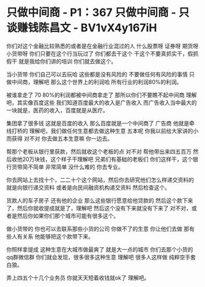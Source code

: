 # 只做中间商 - P1：367 只做中间商 - 只谈赚钱陈昌文 - BV1vX4y167iH

你们对这个金融比较熟悉的或者是在金融行业混过的人 什么股票呀 证券呀 期货呀 小货带呀 你们只要在这个行当玩过了 你们都去干这个 干这个不要真抓实干，假抓假干 就是我给你们讲的培训 你们就去做这个。

当小货带 你们自己可以去玩哈 这些都是没有风险的 不要做任何有风险的事情 只做中间商，理解吧 那么这个世界上的利润哈 所有行业的利润80%的利润。

被谁拿走了 70 80%的利润都被中间商拿走了 那所以你们不要瞧不起中间商 理解吧，其实像百度这些 我们知道百度最大的收入是广告收入 而广告收入当中最大的一块就是，医药的收入，百度就是从医疗。

集团拿了很多钱 这就是百度的收入 那么百度就是一个中间商了 广告商 他就是牵线打桥的 理解吧，我们做任何生意都去做这种生意 五本呢 你我以前给大家讲的小而获得 对不对 你去做五本生意嘛 你一边去。

帮那个老板从银行里获款，然后就收这个老板的点 对不对 帮他带出来四五百万 然后收他20万块钱，这个样子干理解吧 兄弟们有基础的老板们 你们这样干，这个银行货带简不简单 非常简单 没什么难的 你去专业。

你去网站上去找十个，二二十个这个网站，然后你去研究他们怎么样递交资料的 就是向银行递交资料 或者是向民间融资机构递交资料 然后检查这个。

货款人的车子房子 还有他的企业 那么这些银行愿意给他贷款的 然后这个款下来了，然后你就收提成就是了，理解吧 然后这个没有下来就没有下来了 对不对，或者是然后你如果你们那个城市可能有很多这个。

做小货带的 你也可以去联系那些小货的公司 你做不了的生意 你让他们去做 那有些人有关系 他能够把这个款带下来。

你照样拿提成 这种生意在大城市做最爽了 就是大一点的城市 你们去那个小货的qq群微信群 你们就会发现，很多很多这种生意 理解吧 很多人这样做 纯粹空手套白狼。

弄上四五个十几个业务员 你就天天短着收钱就ok了 理解吧。